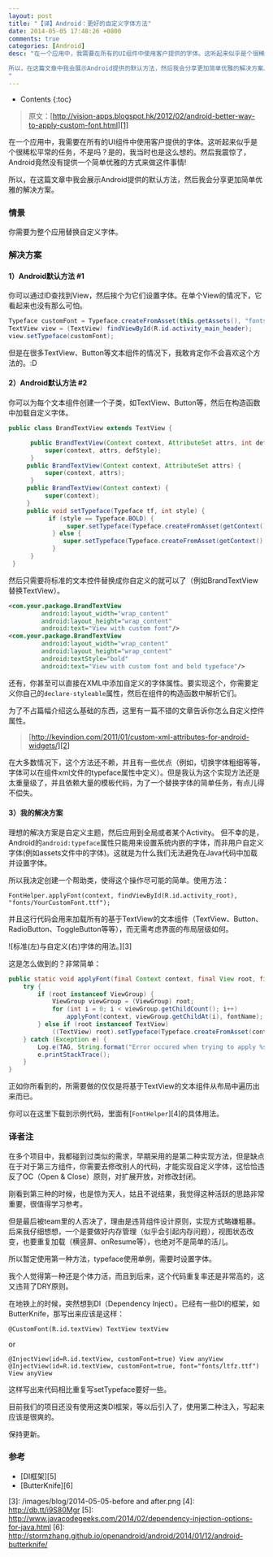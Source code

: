 ```yaml
---
layout: post
title: "【译】Android：更好的自定义字体方法"
date: 2014-05-05 17:48:26 +0800
comments: true
categories: [Android]
desc: "在一个应用中，我需要在所有的UI组件中使用客户提供的字体。这听起来似乎是个很稀松平常的任务，不是吗？是的，我当时也是这么想的。然后我震惊了，Android竟然没有提供一个简单优雅的方式来做这件事情!

所以，在这篇文章中我会展示Android提供的默认方法，然后我会分享更加简单优雅的解决方案。
"
---
```


* Contents
{:toc}

> 原文：[http://vision-apps.blogspot.hk/2012/02/android-better-way-to-apply-custom-font.html][1]

在一个应用中，我需要在所有的UI组件中使用客户提供的字体。这听起来似乎是个很稀松平常的任务，不是吗？是的，我当时也是这么想的。然后我震惊了，Android竟然没有提供一个简单优雅的方式来做这件事情!

所以，在这篇文章中我会展示Android提供的默认方法，然后我会分享更加简单优雅的解决方案。

### 情景

你需要为整个应用替换自定义字体。

### 解决方案

#### 1）Android默认方法 #1

你可以通过ID查找到View，然后挨个为它们设置字体。在单个View的情况下，它看起来也没有那么可怕。

```java
Typeface customFont = Typeface.createFromAsset(this.getAssets(), "fonts/YourCustomFont.ttf");
TextView view = (TextView) findViewById(R.id.activity_main_header);
view.setTypeface(customFont);
```

但是在很多TextView、Button等文本组件的情况下，我敢肯定你不会喜欢这个方法的。:D

#### 2）Android默认方法 #2

你可以为每个文本组件创建一个子类，如TextView、Button等，然后在构造函数中加载自定义字体。

```java
public class BrandTextView extends TextView {

      public BrandTextView(Context context, AttributeSet attrs, int defStyle) {
          super(context, attrs, defStyle);
      }
     public BrandTextView(Context context, AttributeSet attrs) {
          super(context, attrs);
      }
     public BrandTextView(Context context) {
          super(context);
     }
     public void setTypeface(Typeface tf, int style) {
           if (style == Typeface.BOLD) {
                super.setTypeface(Typeface.createFromAsset(getContext().getAssets(), "fonts/YourCustomFont_Bold.ttf"));
            } else {
               super.setTypeface(Typeface.createFromAsset(getContext().getAssets(), "fonts/YourCustomFont.ttf"));
            }
      }
 }
```

然后只需要将标准的文本控件替换成你自定义的就可以了（例如BrandTextView替换TextView）。

```xml
<com.your.package.BrandTextView
         android:layout_width="wrap_content"
         android:layout_height="wrap_content"
         android:text="View with custom font"/>
<com.your.package.BrandTextView
         android:layout_width="wrap_content"
         android:layout_height="wrap_content"
         android:textStyle="bold"
         android:text="View with custom font and bold typeface"/>
```

还有，你甚至可以直接在XML中添加自定义的字体属性。要实现这个，你需要定义你自己的```declare-styleable```属性，然后在组件的构造函数中解析它们。

为了不占篇幅介绍这么基础的东西，这里有一篇不错的文章告诉你怎么自定义控件属性。

> [http://kevindion.com/2011/01/custom-xml-attributes-for-android-widgets/][2]

在大多数情况下，这个方法还不赖，并且有一些优点（例如，切换字体粗细等等，字体可以在组件xml文件的typeface属性中定义）。但是我认为这个实现方法还是太重量级了，并且依赖大量的模板代码，为了一个替换字体的简单任务，有点儿得不偿失。

#### 3）我的解决方案

理想的解决方案是自定义主题，然后应用到全局或者某个Activity。
但不幸的是，Android的```android:typeface```属性只能用来设置系统内嵌的字体，而非用户自定义字体(例如assets文件中的字体)。这就是为什么我们无法避免在Java代码中加载并设置字体。

所以我决定创建一个帮助类，使得这个操作尽可能的简单。使用方法：

```
FontHelper.applyFont(context, findViewById(R.id.activity_root), "fonts/YourCustomFont.ttf");
```

并且这行代码会用来加载所有的基于TextView的文本组件（TextView、Button、RadioButton、ToggleButton等等），而无需考虑界面的布局层级如何。


![标准(左)与自定义(右)字体的用法。][3]

这是怎么做到的？非常简单：

```java
public static void applyFont(final Context context, final View root, final String fontName) {
    try {
        if (root instanceof ViewGroup) {
            ViewGroup viewGroup = (ViewGroup) root;
            for (int i = 0; i < viewGroup.getChildCount(); i++)
                applyFont(context, viewGroup.getChildAt(i), fontName);
        } else if (root instanceof TextView)
            ((TextView) root).setTypeface(Typeface.createFromAsset(context.getAssets(), fontName));
    } catch (Exception e) {
        Log.e(TAG, String.format("Error occured when trying to apply %s font for %s view", fontName, root));
        e.printStackTrace();
    }
}
```

正如你所看到的，所需要做的仅仅是将基于TextView的文本组件从布局中遍历出来而已。

你可以在这里下载到示例代码，里面有[```FontHelper```][4]的具体用法。

### 译者注

在多个项目中，我都碰到过类似的需求，早期采用的是第二种实现方法，但是缺点在于对于第三方组件，你需要去修改别人的代码，才能实现自定义字体，这恰恰违反了OC（Open & Close）原则，对扩展开放，对修改封闭。

刚看到第三种的时候，也是惊为天人，姑且不说结果，我觉得这种活跃的思路非常重要，很值得学习参考。

但是最后被team里的人否决了，理由是违背组件设计原则，实现方式略嫌粗暴。后来我仔细想想，一个是要做好内存管理（似乎会引起内存问题），视图状态改变，也要重复加载（横竖屏、onResume等），也绝对不是简单的活儿。

所以暂定使用第一种方法，typeface使用单例，需要时设置字体。

我个人觉得第一种还是个体力活，而且到后来，这个代码重复率还是非常高的，这又违背了DRY原则。

在地铁上的时候，突然想到DI（Dependency Inject）。已经有一些DI的框架，如ButterKnife，那写出来应该是这样：

```
@CustomFont(R.id.textView) TextView textView
```
or

```
@InjectView(id=R.id.textView, customFont=true) View anyView
@InjectView(id=R.id.textView, customFont=true, font="fonts/ltfz.ttf") View anyView
```
这样写出来代码相比重复写setTypeface要好一些。

目前我们的项目还没有使用这类DI框架，等以后引入了，使用第二种注入，写起来应该是很爽的。

保持更新。
 
### 参考

- [DI框架][5]
- [ButterKnife][6]

[1]: http://vision-apps.blogspot.hk/2012/02/android-better-way-to-apply-custom-font.html
[2]: http://kevindion.com/2011/01/custom-xml-attributes-for-android-widgets/
[3]: /images/blog/2014-05-05-before and after.png
[4]: http://db.tt/i9S80Mgr
[5]: http://www.javacodegeeks.com/2014/02/dependency-injection-options-for-java.html
[6]: http://stormzhang.github.io/openandroid/android/2014/01/12/android-butterknife/